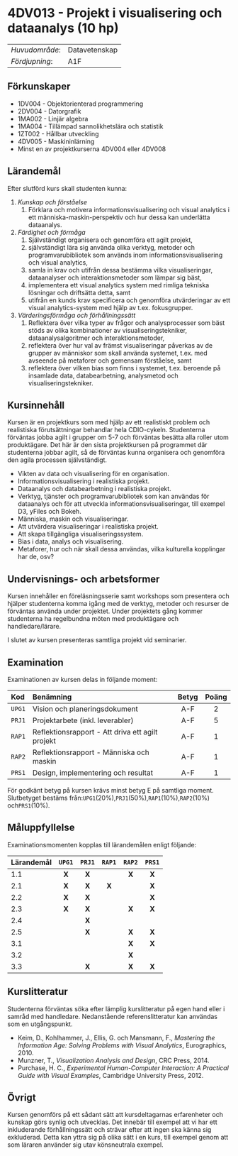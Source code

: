 # 4DV013 - Projekt i visualisering och dataanalys (10 hp)

|     |     |
| --- | --- | 
| *Huvudområde*: | Datavetenskap | 
| *Fördjupning*: | A1F | 

## Förkunskaper

- 1DV004 - Objektorienterad programmering
- 2DV004 - Datorgrafik
- 1MA002 - Linjär algebra
- 1MA004 - Tillämpad sannolikhetslära och statistik
- 1ZT002 - Hållbar utveckling
- 4DV005 - Maskininlärning
- Minst en av projektkurserna 4DV004 eller 4DV008

## Lärandemål

Efter slutförd kurs skall studenten kunna:

1. *Kunskap och förståelse*
    1. Förklara och motivera informationsvisualisering och visual analytics i ett människa-maskin-perspektiv och hur dessa kan underlätta dataanalys.
2. *Färdighet och förmåga*
    1. Självständigt organisera och genomföra ett agilt projekt,
    2. självständigt lära sig använda olika verktyg, metoder och programvarubibliotek som används inom informationsvisualisering och visual analytics,
    3. samla in krav och utifrån dessa bestämma vilka visualiseringar, dataanalyser och interaktionsmetoder som lämpar sig bäst,
    4. implementera ett visual analytics system med rimliga tekniska lösningar och driftsätta detta, samt
    5. utifrån en kunds krav specificera och genomföra utvärderingar av ett visual analytics-system med hjälp av t.ex. fokusgrupper.
3. *Värderingsförmåga och förhållningssätt*
    1. Reflektera över vilka typer av frågor och analysprocesser som bäst stöds av olika kombinationer av visualiseringstekniker, dataanalysalgoritmer och interaktionsmetoder,
    2. reflektera över hur val av främst visualiseringar påverkas av de grupper av människor som skall använda systemet, t.ex. med avseende på metaforer och gemensam förståelse, samt
    3. reflektera över vilken bias som finns i systemet, t.ex. beroende på insamlade data, databearbetning, analysmetod och visualiseringstekniker.

## Kursinnehåll

Kursen är en projektkurs som med hjälp av ett realistiskt problem och realistiska förutsättningar behandlar hela CDIO-cykeln. Studenterna förväntas jobba agilt i grupper om 5-7 och förväntas besätta alla roller utom produktägare.  Det här är den sista projektkursen på programmet där studenterna jobbar agilt, så de förväntas kunna organisera och genomföra den agila processen självständigt. 

- Vikten av data och visualisering för en organisation.
- Informationsvisualisering i realistiska projekt.
- Dataanalys och databearbetning i realistiska projekt.
- Verktyg, tjänster och programvarubibliotek som kan användas för dataanalys och för att utveckla informationsvisualiseringar, till exempel D3, yFiles och Bokeh.
- Människa, maskin och visualiseringar.
- Att utvärdera visualiseringar i realistiska projekt.
- Att skapa tillgängliga visualiseringssystem.
- Bias i data, analys och visualisering.
- Metaforer, hur och när skall dessa användas, vilka kulturella kopplingar har de, osv?

## Undervisnings- och arbetsformer

Kursen innehåller en föreläsningsserie samt workshops som presentera och hjälper studenterna  komma igång med de verktyg, metoder och resurser de förväntas använda under projektet. Under projektets gång kommer studenterna ha regelbundna möten med produktägare och handledare/lärare.  
 
I slutet av kursen presenteras samtliga projekt vid seminarier.

## Examination

Examinationen av kursen delas in följande moment:

| Kod  | Benämning                                        | Betyg | Poäng |  
| :--- | :--------------------------------------          | :---: | :---: |  
|`UPG1`| Vision och planeringsdokument                    | A-F   | 2     |  
|`PRJ1`| Projektarbete (inkl. leverabler)                 | A-F   | 5     |  
|`RAP1`| Reflektionsrapport - Att driva ett agilt projekt | A-F   | 1     |  
|`RAP2`| Reflektionsrapport - Människa och maskin        | A-F   | 1     |  
|`PRS1`| Design, implementering och resultat              | A-F   | 1     |  

För godkänt betyg på kursen krävs minst betyg E på samtliga moment. Slutbetyget bestäms från:`UPG1`(20%),`PRJ1`(50%),`RAP1`(10%),`RAP2`(10%) och`PRS1`(10%).

## Måluppfyllelse

Examinationsmomenten kopplas till lärandemålen enligt följande:

| Lärandemål |`UPG1` |`PRJ1` |`RAP1` |`RAP2` |`PRS1` |
| :--------- | :---: | :---: | :---: | :---: | :---: |
| 1.1        | **X** | **X** |       | **X** | **X** |
| 2.1        | **X** | **X** | **X** |       | **X** |
| 2.2        | **X** | **X** |       |       | **X** |
| 2.3        | **X** | **X** |       | **X** | **X** |
| 2.4        |       | **X** |       |       |       |
| 2.5        |       | **X** |       | **X** | **X** |
| 3.1        |       |       |       | **X** | **X** |
| 3.2        |       |       |       | **X** |       |
| 3.3        |       | **X** |       | **X** | **X** |

## Kurslitteratur

Studenterna förväntas söka efter lämplig kurslitteratur på egen hand eller i samråd med handledare. Nedanstående referenslitteratur kan användas som en utgångspunkt.

- Keim, D., Kohlhammer, J., Ellis, G. och Mansmann, F., *Mastering the Information Age: Solving Problems with Visual Analytics*, Eurographics, 2010.
- Munzner, T., *Visualization Analysis and Design*, CRC Press, 2014. 
- Purchase, H. C., *Experimental Human-Computer Interaction: A Practical Guide with Visual Examples*, Cambridge University Press, 2012. 

## Övrigt

Kursen genomförs på ett sådant sätt att kursdeltagarnas erfarenheter och kunskap görs synlig och utvecklas. Det innebär till exempel att vi har ett inkluderande förhållningssätt och strävar efter att ingen ska känna sig exkluderad. Detta kan yttra sig på olika sätt i en kurs, till exempel genom att som läraren använder sig utav könsneutrala exempel.
